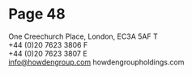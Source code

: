 # Page 48

One Creechurch Place, London, EC3A 5AF
T	
+44 (0)20 7623 3806 
F	
+44 (0)20 7623 3807 
E	
info@howdengroup.com
howdengroupholdings.com